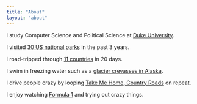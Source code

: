 ```yaml
---
title: "About"
layout: "about"
---
```


I study Computer Science and <span class="block sm:hidden"></span>Political Science at [Duke University](https://duke.edu).

I visited [30 US national parks](/categories/national-parks/) in the past 3 years.

I road-tripped through <span class="block sm:hidden"></span>[11 countries](/categories/europe-road-trip/) in 20 days.

I swim in freezing water <span class="block sm:hidden"></span>such as a [glacier crevasses in Alaska](https://storage.haojin.li/glacier-swimming.mp4).

I drive people crazy by looping <span class="block sm:hidden"></span>[Take Me Home, Country Roads](https://youtu.be/1vrEljMfXYo/) on repeat.

I enjoy watching [Formula 1](/posts/2024-06-11-montreal-f1-grand-prix/) and trying out crazy things.